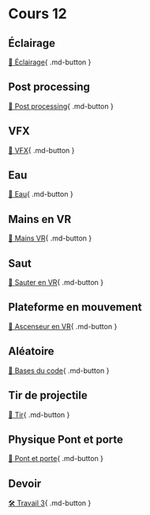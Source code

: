 # Cours 12

## Éclairage

[📝 Éclairage](unity/eclairage.md){ .md-button }

## Post processing

[📝 Post processing](unity/postprocessing.md){ .md-button }

## VFX

[📝 VFX](unity/vfx.md){ .md-button }

## Eau

[📝 Eau](unity/eau.md){ .md-button }

## Mains en VR

[📝 Mains VR](unity/vr_mains.md){ .md-button }

## Saut

[📝 Sauter en VR](unity/sauter.md){ .md-button }

## Plateforme en mouvement

[📝 Ascenseur en VR](unity/ascenseur.md){ .md-button }

## Aléatoire

[📝 Bases du code](code/base.md#aleatoire){ .md-button }

## Tir de projectile

[📝 Tir](unity/tir.md){ .md-button }

## Physique Pont et porte

[📝 Pont et porte](unity/physique.md){ .md-button }

## Devoir

[🛠️ Travail 3](./consignes/travail3.md){ .md-button }
